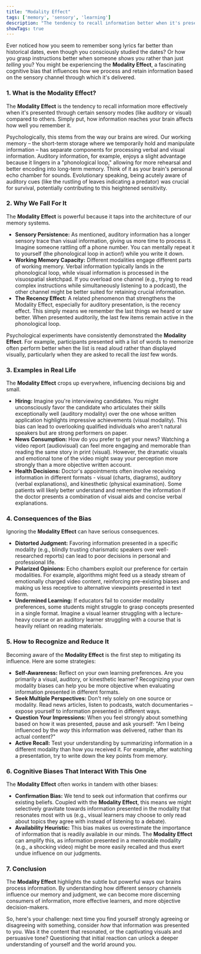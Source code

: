 ```yaml
---
title: "Modality Effect"
tags: ['memory', 'sensory', 'learning']
description: "The tendency to recall information better when it's presented in certain sensory modes versus others."
showTags: true
---
```



Ever noticed how you seem to remember song lyrics far better than historical dates, even though you consciously studied the dates? Or how you grasp instructions better when someone *shows* you rather than just *telling* you? You might be experiencing the **Modality Effect**, a fascinating cognitive bias that influences how we process and retain information based on the sensory channel through which it's delivered.

### 1. What is the Modality Effect?

The **Modality Effect** is the tendency to recall information more effectively when it's presented through certain sensory modes (like auditory or visual) compared to others. Simply put, how information reaches your brain affects how well you remember it.

Psychologically, this stems from the way our brains are wired. Our working memory – the short-term storage where we temporarily hold and manipulate information – has separate components for processing verbal and visual information. Auditory information, for example, enjoys a slight advantage because it lingers in a "phonological loop," allowing for more rehearsal and better encoding into long-term memory. Think of it as your brain's personal echo chamber for sounds. Evolutionary speaking, being acutely aware of auditory cues (like the rustling of leaves indicating a predator) was crucial for survival, potentially contributing to this heightened sensitivity.

### 2. Why We Fall For It

The **Modality Effect** is powerful because it taps into the architecture of our memory systems.

*   **Sensory Persistence:** As mentioned, auditory information has a longer sensory trace than visual information, giving us more time to process it. Imagine someone rattling off a phone number. You can mentally repeat it to yourself (the phonological loop in action!) while you write it down.
*   **Working Memory Capacity:** Different modalities engage different parts of working memory. Verbal information typically lands in the phonological loop, while visual information is processed in the visuospatial sketchpad. If you overload one channel (e.g., trying to read complex instructions while simultaneously listening to a podcast), the other channel might be better suited for retaining crucial information.
*   **The Recency Effect:** A related phenomenon that strengthens the Modality Effect, especially for auditory presentation, is the recency effect. This simply means we remember the last things we heard or saw better. When presented auditorily, the last few items remain active in the phonological loop.

Psychological experiments have consistently demonstrated the **Modality Effect**. For example, participants presented with a list of words to memorize often perform better when the list is read aloud rather than displayed visually, particularly when they are asked to recall the *last* few words.

### 3. Examples in Real Life

The **Modality Effect** crops up everywhere, influencing decisions big and small.

*   **Hiring:** Imagine you're interviewing candidates. You might unconsciously favor the candidate who articulates their skills exceptionally well (auditory modality) over the one whose written application highlights impressive achievements (visual modality). This bias can lead to overlooking qualified individuals who aren't natural speakers but are strong performers on paper.
*   **News Consumption:** How do you prefer to get your news? Watching a video report (audiovisual) can feel more engaging and memorable than reading the same story in print (visual). However, the dramatic visuals and emotional tone of the video might sway your perception more strongly than a more objective written account.
*   **Health Decisions:** Doctor's appointments often involve receiving information in different formats - visual (charts, diagrams), auditory (verbal explanations), and kinesthetic (physical examination). Some patients will likely better understand and remember the information if the doctor presents a combination of visual aids and concise verbal explanations.

### 4. Consequences of the Bias

Ignoring the **Modality Effect** can have serious consequences.

*   **Distorted Judgment:** Favoring information presented in a specific modality (e.g., blindly trusting charismatic speakers over well-researched reports) can lead to poor decisions in personal and professional life.
*   **Polarized Opinions:** Echo chambers exploit our preference for certain modalities. For example, algorithms might feed us a steady stream of emotionally charged video content, reinforcing pre-existing biases and making us less receptive to alternative viewpoints presented in text form.
*   **Undermined Learning:** If educators fail to consider modality preferences, some students might struggle to grasp concepts presented in a single format. Imagine a visual learner struggling with a lecture-heavy course or an auditory learner struggling with a course that is heavily reliant on reading materials.

### 5. How to Recognize and Reduce It

Becoming aware of the **Modality Effect** is the first step to mitigating its influence. Here are some strategies:

*   **Self-Awareness:** Reflect on your own learning preferences. Are you primarily a visual, auditory, or kinesthetic learner? Recognizing your own modality biases can help you be more objective when evaluating information presented in different formats.
*   **Seek Multiple Perspectives:** Don't rely solely on one source or modality. Read news articles, listen to podcasts, watch documentaries – expose yourself to information presented in different ways.
*   **Question Your Impressions:** When you feel strongly about something based on how it was presented, pause and ask yourself: "Am I being influenced by the *way* this information was delivered, rather than its actual content?"
*   **Active Recall:** Test your understanding by summarizing information in a different modality than how you received it. For example, after watching a presentation, try to write down the key points from memory.

### 6. Cognitive Biases That Interact With This One

The **Modality Effect** often works in tandem with other biases:

*   **Confirmation Bias:** We tend to seek out information that confirms our existing beliefs. Coupled with the **Modality Effect**, this means we might selectively gravitate towards information presented in the modality that resonates most with us (e.g., visual learners may choose to only read about topics they agree with instead of listening to a debate).
*   **Availability Heuristic:** This bias makes us overestimate the importance of information that is readily available in our minds. The **Modality Effect** can amplify this, as information presented in a memorable modality (e.g., a shocking video) might be more easily recalled and thus exert undue influence on our judgments.

### 7. Conclusion

The **Modality Effect** highlights the subtle but powerful ways our brains process information. By understanding how different sensory channels influence our memory and judgment, we can become more discerning consumers of information, more effective learners, and more objective decision-makers.

So, here's your challenge: next time you find yourself strongly agreeing or disagreeing with something, consider *how* that information was presented to you. Was it the content that resonated, or the captivating visuals and persuasive tone? Questioning that initial reaction can unlock a deeper understanding of yourself and the world around you.

